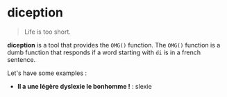 # diception

> Life is too short.

**diception** is a tool that provides the `OMG()` function. The `OMG()` function is a dumb function that responds if a word starting with `di` is in a french sentence.

Let's have some examples :

- **Il a une légère dyslexie le bonhomme !** : slexie